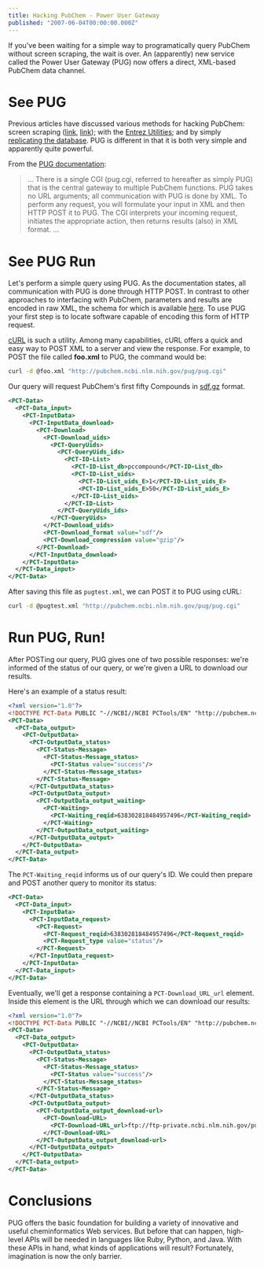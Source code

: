 ```yaml
---
title: Hacking PubChem - Power User Gateway
published: "2007-06-04T00:00:00.000Z"
---
```


If you've been waiting for a simple way to programatically query PubChem without screen scraping, the wait is over. An (apparently) new service called the Power User Gateway (PUG) now offers a direct, XML-based PubChem data channel.

# See PUG

Previous articles have discussed various methods for hacking PubChem: screen scraping ([link](http://depth-first.com/articles/2006/08/30/hacking-pubchem-with-ruby), [link](http://depth-first.com/articles/2006/08/30/hacking-pubchem-with-ruby)); with the [Entrez Utilities](http://depth-first.com/articles/2006/09/23/hacking-pubchem-entrez-programming-utilities); and by simply [replicating the database](http://depth-first.com/articles/2006/09/29/hacking-pubchem-direct-access-with-ftp). PUG is different in that it is both very simple and apparently quite powerful.

From the [PUG documentation](ftp://ftp.ncbi.nlm.nih.gov/pubchem/specifications/pubchem_pug.txt):

> ... There is a single CGI (pug.cgi, referred to hereafter as simply PUG) that is the central gateway to multiple PubChem functions. PUG takes no URL arguments; all communication with PUG is done by XML. To perform any request, you will formulate your input in XML and then HTTP POST it to PUG. The CGI interprets your incoming request, initiates the appropriate action, then returns results (also) in XML format. ...

# See PUG Run

Let's perform a simple query using PUG. As the documentation states, all communication with PUG is done through HTTP POST. In contrast to other approaches to interfacing with PubChem, parameters and results are encoded in raw XML, the schema for which is available [here](ftp://ftp.ncbi.nlm.nih.gov/pubchem/specifications/pug.xsd). To use PUG your first step is to locate software capable of encoding this form of HTTP request.

[cURL](http://curl.haxx.se/) is such a utility. Among many capabilities, cURL offers a quick and easy way to POST XML to a server and view the response. For example, to POST the file called **foo.xml** to PUG, the command would be: 

```bash
curl -d @foo.xml "http://pubchem.ncbi.nlm.nih.gov/pug/pug.cgi"
```

Our query will request PubChem's first fifty Compounds in [sdf.gz](http://depth-first.com/articles/2006/09/29/hacking-pubchem-direct-access-with-ftp) format.

```xml
<PCT-Data>
  <PCT-Data_input>
    <PCT-InputData>
      <PCT-InputData_download>
        <PCT-Download>
          <PCT-Download_uids>
            <PCT-QueryUids>
              <PCT-QueryUids_ids>
                <PCT-ID-List>
                  <PCT-ID-List_db>pccompound</PCT-ID-List_db>
                  <PCT-ID-List_uids>
                    <PCT-ID-List_uids_E>1</PCT-ID-List_uids_E>
                    <PCT-ID-List_uids_E>50</PCT-ID-List_uids_E>
                  </PCT-ID-List_uids>
                </PCT-ID-List>
              </PCT-QueryUids_ids>
            </PCT-QueryUids>
          </PCT-Download_uids>
          <PCT-Download_format value="sdf"/>
          <PCT-Download_compression value="gzip"/>
        </PCT-Download>
      </PCT-InputData_download>
    </PCT-InputData>
  </PCT-Data_input>
</PCT-Data>
```

After saving this file as `pugtest.xml`, we can POST it to PUG using cURL:

```bash
curl -d @pugtest.xml "http://pubchem.ncbi.nlm.nih.gov/pug/pug.cgi"
```

# Run PUG, Run!

After POSTing our query, PUG gives one of two possible responses: we're informed of the status of our query, or we're given a URL to download our results.

Here's an example of a status result:

```xml
<?xml version="1.0"?>
<!DOCTYPE PCT-Data PUBLIC "-//NCBI//NCBI PCTools/EN" "http://pubchem.ncbi.nlm.nih.gov/pug/pug.dtd">
<PCT-Data>
  <PCT-Data_output>
    <PCT-OutputData>
      <PCT-OutputData_status>
        <PCT-Status-Message>
          <PCT-Status-Message_status>
            <PCT-Status value="success"/>
          </PCT-Status-Message_status>
        </PCT-Status-Message>
      </PCT-OutputData_status>
      <PCT-OutputData_output>
        <PCT-OutputData_output_waiting>
          <PCT-Waiting>
            <PCT-Waiting_reqid>638302818484957496</PCT-Waiting_reqid>
          </PCT-Waiting>
        </PCT-OutputData_output_waiting>
      </PCT-OutputData_output>
    </PCT-OutputData>
  </PCT-Data_output>
</PCT-Data>
```

The <code>PCT-Waiting\_reqid</code> informs us of our query's ID. We could then prepare and POST another query to monitor its status:

```xml
<PCT-Data>
  <PCT-Data_input>
    <PCT-InputData>
      <PCT-InputData_request>
        <PCT-Request>
          <PCT-Request_reqid>638302818484957496</PCT-Request_reqid>
          <PCT-Request_type value="status"/>
        </PCT-Request>
      </PCT-InputData_request>
    </PCT-InputData>
  </PCT-Data_input>
</PCT-Data>
```

Eventually, we'll get a response containing a <code>PCT-Download\_URL\_url</code> element. Inside this element is the URL through which we can download our results:

```xml
<?xml version="1.0"?>
<!DOCTYPE PCT-Data PUBLIC "-//NCBI//NCBI PCTools/EN" "http://pubchem.ncbi.nlm.nih.gov/pug/pug.dtd">
<PCT-Data>
  <PCT-Data_output>
    <PCT-OutputData>
      <PCT-OutputData_status>
        <PCT-Status-Message>
          <PCT-Status-Message_status>
            <PCT-Status value="success"/>
          </PCT-Status-Message_status>
        </PCT-Status-Message>
      </PCT-OutputData_status>
      <PCT-OutputData_output>
        <PCT-OutputData_output_download-url>
          <PCT-Download-URL>
            <PCT-Download-URL_url>ftp://ftp-private.ncbi.nlm.nih.gov/pubchem/.fetch/766964770894289974.sdf.gz</PCT-Download-URL_url>
          </PCT-Download-URL>
        </PCT-OutputData_output_download-url>
      </PCT-OutputData_output>
    </PCT-OutputData>
  </PCT-Data_output>
</PCT-Data>
```

# Conclusions

PUG offers the basic foundation for building a variety of innovative and useful cheminformatics Web services. But before that can happen, high-level APIs will be needed in languages like Ruby, Python, and Java. With these APIs in hand, what kinds of applications will result? Fortunately, imagination is now the only barrier.